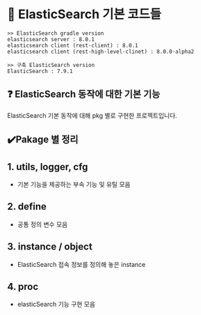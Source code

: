 # 📃 ElasticSearch 기본 코드들
```
>> ElasticSearch gradle version
elasticsearch server : 8.0.1
elasticsearch client (rest-client) : 8.0.1
elasticsearch client (rest-high-level-clinet) : 8.0.0-alpha2

>> 구축 ElasticSearch version
ElasticSearch : 7.9.1
```

## ❓ ElasticSearch 동작에 대한 기본 기능
ElasticSearch 기본 동작에 대해 pkg 별로 구현한 프로젝트입니다.

## ✔️Pakage 별 정리

## 1. utils, logger, cfg
- 기본 기능을 제공하는 부속 기능 및 유틸 모음

## 2. define
- 공통 정의 변수 모음

## 3. instance / object
- ElasticSearch 접속 정보를 정의해 놓은 instance

## 4. proc
- elasticSearch 기능 구현 모음

